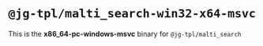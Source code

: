 # `@jg-tpl/malti_search-win32-x64-msvc`

This is the **x86_64-pc-windows-msvc** binary for `@jg-tpl/malti_search`
